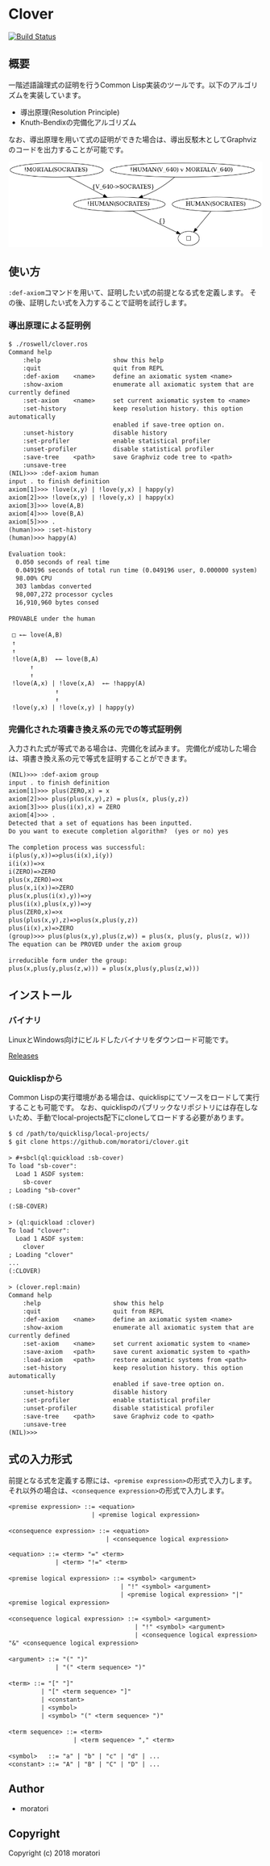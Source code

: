 # Clover

[![Build Status](https://travis-ci.org/moratori/clover.svg?branch=master)](https://travis-ci.org/moratori/clover)

## 概要

一階述語論理式の証明を行うCommon Lisp実装のツールです。以下のアルゴリズムを実装しています。
* 導出原理(Resolution Principle)
* Knuth-Bendixの完備化アルゴリズム

なお、導出原理を用いて式の証明ができた場合は、導出反駁木としてGraphvizのコードを出力することが可能です。

![sample proof figure](sample-refutation-tree.png)

## 使い方

`:def-axiom`コマンドを用いて、証明したい式の前提となる式を定義します。
その後、証明したい式を入力することで証明を試行します。

### 導出原理による証明例

```
$ ./roswell/clover.ros
Command help
    :help                    show this help
    :quit                    quit from REPL
    :def-axiom    <name>     define an axiomatic system <name>
    :show-axiom              enumerate all axiomatic system that are currently defined
    :set-axiom    <name>     set current axiomatic system to <name>
    :set-history             keep resolution history. this option automatically
                             enabled if save-tree option on.
    :unset-history           disable history
    :set-profiler            enable statistical profiler
    :unset-profiler          disable statistical profiler
    :save-tree    <path>     save Graphviz code tree to <path>
    :unsave-tree
(NIL)>>> :def-axiom human
input . to finish definition
axiom[1]>>> !love(x,y) | !love(y,x) | happy(y)
axiom[2]>>> !love(x,y) | !love(y,x) | happy(x)
axiom[3]>>> love(A,B)
axiom[4]>>> love(B,A)
axiom[5]>>> .
(human)>>> :set-history
(human)>>> happy(A)

Evaluation took:
  0.050 seconds of real time
  0.049196 seconds of total run time (0.049196 user, 0.000000 system)
  98.00% CPU
  303 lambdas converted
  98,007,272 processor cycles
  16,910,960 bytes consed

PROVABLE under the human

 □ ←← love(A,B)
 ↑
 ↑
 !love(A,B)  ←← love(B,A)
      ↑
      ↑
 !love(A,x) | !love(x,A)  ←← !happy(A)
             ↑
             ↑
 !love(y,x) | !love(x,y) | happy(y)
```

### 完備化された項書き換え系の元での等式証明例

入力された式が等式である場合は、完備化を試みます。
完備化が成功した場合は、項書き換え系の元で等式を証明することができます。

```
(NIL)>>> :def-axiom group
input . to finish definition
axiom[1]>>> plus(ZERO,x) = x
axiom[2]>>> plus(plus(x,y),z) = plus(x, plus(y,z))
axiom[3]>>> plus(i(x),x) = ZERO
axiom[4]>>> .
Detected that a set of equations has been inputted.
Do you want to execute completion algorithm?  (yes or no) yes

The completion process was successful:
i(plus(y,x))=>plus(i(x),i(y))
i(i(x))=>x
i(ZERO)=>ZERO
plus(x,ZERO)=>x
plus(x,i(x))=>ZERO
plus(x,plus(i(x),y))=>y
plus(i(x),plus(x,y))=>y
plus(ZERO,x)=>x
plus(plus(x,y),z)=>plus(x,plus(y,z))
plus(i(x),x)=>ZERO
(group)>>> plus(plus(x,y),plus(z,w)) = plus(x, plus(y, plus(z, w)))
The equation can be PROVED under the axiom group

irreducible form under the group:
plus(x,plus(y,plus(z,w))) = plus(x,plus(y,plus(z,w)))
```

## インストール

### バイナリ

LinuxとWindows向けにビルドしたバイナリをダウンロード可能です。

[Releases](https://github.com/moratori/clover/releases)

### Quicklispから

Common Lispの実行環境がある場合は、quicklispにてソースをロードして実行することも可能です。
なお、quicklispのパブリックなリポジトリには存在しないため、手動でlocal-projects配下にcloneしてロードする必要があります。

```
$ cd /path/to/quicklisp/local-projects/
$ git clone https://github.com/moratori/clover.git

> #+sbcl(ql:quickload :sb-cover)
To load "sb-cover":
  Load 1 ASDF system:
    sb-cover
; Loading "sb-cover"

(:SB-COVER)

> (ql:quickload :clover)
To load "clover":
  Load 1 ASDF system:
    clover
; Loading "clover"
...
(:CLOVER)

> (clover.repl:main)
Command help
    :help                    show this help
    :quit                    quit from REPL
    :def-axiom    <name>     define an axiomatic system <name>
    :show-axiom              enumerate all axiomatic system that are currently defined
    :set-axiom    <name>     set current axiomatic system to <name>
    :save-axiom   <path>     save curent axiomatic system to <path>
    :load-axiom   <path>     restore axiomatic systems from <path>
    :set-history             keep resolution history. this option automatically
                             enabled if save-tree option on.
    :unset-history           disable history
    :set-profiler            enable statistical profiler
    :unset-profiler          disable statistical profiler
    :save-tree    <path>     save Graphviz code to <path>
    :unsave-tree
(NIL)>>> 
```

## 式の入力形式

前提となる式を定義する際には、`<premise expression>`の形式で入力します。
それ以外の場合は、`<consequence expression>`の形式で入力します。


```
<premise expression> ::= <equation> 
                       | <premise logical expression>

<consequence expression> ::= <equation>
                           | <consequence logical expression>
```

```
<equation> ::= <term> "=" <term> 
             | <term> "!=" <term>

<premise logical expression> ::= <symbol> <argument>
                               | "!" <symbol> <argument>
                               | <premise logical expression> "|" <premise logical expression>

<consequence logical expression> ::= <symbol> <argument>
                                   | "!" <symbol> <argument>
                                   | <consequence logical expression> "&" <consequence logical expression>

<argument> ::= "(" ")"
             | "(" <term sequence> ")"

<term> ::= "[" "]"
         | "[" <term sequence> "]"
         | <constant>
         | <symbol>
         | <symbol> "(" <term sequence> ")"

<term sequence> ::= <term>
                  | <term sequence> "," <term>

<symbol>   ::= "a" | "b" | "c" | "d" | ...
<constant> ::= "A" | "B" | "C" | "D" | ...

```


## Author

* moratori

## Copyright

Copyright (c) 2018 moratori


